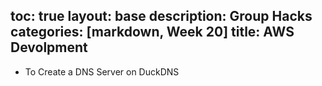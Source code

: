 toc: true
layout: base
description: Group Hacks
categories: [markdown, Week 20]
title: AWS Devolpment
---

- To Create a DNS Server on DuckDNS